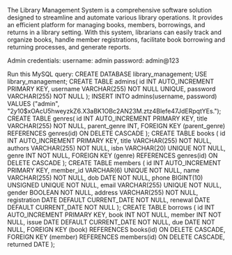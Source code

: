 The Library Management System is a comprehensive software solution designed to streamline and automate various library operations. It provides an efficient platform for managing books, members, borrowings, and returns in a library setting. With this system, librarians can easily track and organize books, handle member registrations, facilitate book borrowing and returning processes, and generate reports.

Admin credentials:
  username: admin
  password: admin@123

Run this MySQL query:
  CREATE DATABASE library_management;
  USE library_management;
  CREATE TABLE admins(
    id INT AUTO_INCREMENT PRIMARY KEY,
    username VARCHAR(255) NOT NULL UNIQUE,
    password VARCHAR(255) NOT NULL
  );
  INSERT INTO admins(username, password) VALUES ("admin", "$2y$10$xOAcU5hweyzkZ6.X3aBK1OBc2AN23M.ztz4Blefe47JdERpqtYEs.");
  CREATE TABLE genres(
    id INT AUTO_INCREMENT PRIMARY KEY,
    title VARCHAR(255) NOT NULL,
    parent_genre INT,
    FOREIGN KEY (parent_genre) REFERENCES genres(id) ON DELETE CASCADE
  );
  CREATE TABLE books (
      id INT AUTO_INCREMENT PRIMARY KEY,
      title VARCHAR(255) NOT NULL,
      authors VARCHAR(255) NOT NULL,
      isbn VARCHAR(20) UNIQUE NOT NULL,
      genre INT NOT NULL,
      FOREIGN KEY (genre) REFERENCES genres(id) ON DELETE CASCADE
  );
  CREATE TABLE members (
    id INT AUTO_INCREMENT PRIMARY KEY,
    member_id VARCHAR(6) UNIQUE NOT NULL,
    name VARCHAR(255) NOT NULL,
    dob DATE NOT NULL,
    phone BIGINT(10) UNSIGNED UNIQUE NOT NULL,
    email VARCHAR(255) UNIQUE NOT NULL,
    gender BOOLEAN NOT NULL,
    address VARCHAR(255) NOT NULL,
    registration DATE DEFAULT CURRENT_DATE NOT NULL,
    renewal DATE DEFAULT CURRENT_DATE NOT NULL
  );
  CREATE TABLE borrows (
    id INT AUTO_INCREMENT PRIMARY KEY,
    book INT NOT NULL,
    member INT NOT NULL,
    issue DATE DEFAULT CURRENT_DATE NOT NULL,
    due DATE NOT NULL,
    FOREIGN KEY (book) REFERENCES books(id) ON DELETE CASCADE,
    FOREIGN KEY (member) REFERENCES members(id) ON DELETE CASCADE,
    returned DATE
  );
